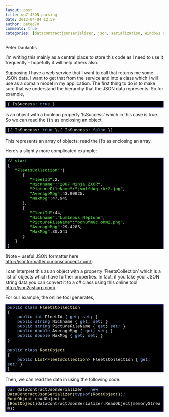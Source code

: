 ```yaml
---
layout: post
title: wp7–JSON parsing
date: 2012-04-04 12:59
author: peted70
comments: true
categories: [datacontractjsonserializer, json, serialization, Windows Phone 7, wp7]
---
```

<p>Peter Daukintis</p>  <p>I’m writing this mainly as a central place to store this code as I need to use it frequently – hopefully it will help others also.</p>  <p>Supposing I have a web service that I want to call that returns me some JSON data. I want to get that from the service and into a class which I will use as a domain model in my application. The first thing to do is to make sure that we understand the hierarchy that the JSON data represents. So for example,</p>  <div style="margin:0;display:inline;float:none;padding:0;" id="scid:9ce6104f-a9aa-4a17-a79f-3a39532ebf7c:b2457821-2587-447a-af12-6d7212a200af" class="wlWriterEditableSmartContent"> <div style="border:#000080 1px solid;color:#000;font-family:'Courier New', Courier, Monospace;font-size:10pt;"> <div style="background-color:#000000;overflow:auto;padding:2px 5px;"><span style="color:#f3f3f3;">{ IsSuccess: </span><span style="color:#a2c4fd;">true</span><span style="color:#f3f3f3;"> } </span></div> </div> </div>  <p>is an object with a boolean property ‘IsSuccess’ which in this case is true. So we can read the {}’s as enclosing an object.</p>  <div style="margin:0;display:inline;float:none;padding:0;" id="scid:9ce6104f-a9aa-4a17-a79f-3a39532ebf7c:787e4301-ffa9-4b9f-8122-827ef204cd04" class="wlWriterEditableSmartContent"> <div style="border:#000080 1px solid;color:#000;font-family:'Courier New', Courier, Monospace;font-size:10pt;"> <div style="background-color:#000000;overflow:auto;padding:2px 5px;"><span style="color:#f3f3f3;">[{ IsSuccess: </span><span style="color:#a2c4fd;">true</span><span style="color:#f3f3f3;"> },{ IsSuccess: </span><span style="color:#a2c4fd;">false</span><span style="color:#f3f3f3;"> }]  </span></div> </div> </div>  <p>This represents an array of objects; read the []’s as enclosing an array.</p>  <p>Here’s a slightly more complicated example:</p>  <div style="margin:0;display:inline;float:none;padding:0;" id="scid:9ce6104f-a9aa-4a17-a79f-3a39532ebf7c:16e84931-5f6b-4910-bec7-b108b91fdc14" class="wlWriterEditableSmartContent"> <div style="border:#000080 1px solid;color:#000;font-family:'Courier New', Courier, Monospace;font-size:10pt;"> <div style="background-color:#000000;overflow:auto;padding:2px 5px;"><span style="color:#75ffa2;">// start</span><br> <span style="color:#f3f3f3;">{</span><br>    <span style="color:#f3f3f3;"></span><span style="color:#6afd51;">&quot;FleetsCollection&quot;</span><span style="color:#f3f3f3;">:[</span><br>       <span style="color:#f3f3f3;">{</span><br>          <span style="color:#f3f3f3;"></span><span style="color:#6afd51;">&quot;FleetId&quot;</span><span style="color:#f3f3f3;">:2,</span><br>          <span style="color:#f3f3f3;"></span><span style="color:#6afd51;">&quot;Nickname&quot;</span><span style="color:#f3f3f3;">:</span><span style="color:#6afd51;">&quot;2007 Ninja ZX6R&quot;</span><span style="color:#f3f3f3;">,</span><br>          <span style="color:#f3f3f3;"></span><span style="color:#6afd51;">&quot;PictureFileName&quot;</span><span style="color:#f3f3f3;">:</span><span style="color:#6afd51;">&quot;jvmlfdaq.rkr2.jpg&quot;</span><span style="color:#f3f3f3;">,</span><br>          <span style="color:#f3f3f3;"></span><span style="color:#6afd51;">&quot;AverageMpg&quot;</span><span style="color:#f3f3f3;">:43.90925,</span><br>          <span style="color:#f3f3f3;"></span><span style="color:#6afd51;">&quot;MaxMpg&quot;</span><span style="color:#f3f3f3;">:47.945</span><br>       <span style="color:#f3f3f3;">},</span><br>       <span style="color:#f3f3f3;">{</span><br>          <span style="color:#f3f3f3;"></span><span style="color:#6afd51;">&quot;FleetId&quot;</span><span style="color:#f3f3f3;">:44,</span><br>          <span style="color:#f3f3f3;"></span><span style="color:#6afd51;">&quot;Nickname&quot;</span><span style="color:#f3f3f3;">:</span><span style="color:#6afd51;">&quot;Luminous Neptune&quot;</span><span style="color:#f3f3f3;">,</span><br>          <span style="color:#f3f3f3;"></span><span style="color:#6afd51;">&quot;PictureFileName&quot;</span><span style="color:#f3f3f3;">:</span><span style="color:#6afd51;">&quot;ochufm0c.ohm2.png&quot;</span><span style="color:#f3f3f3;">,</span><br>          <span style="color:#f3f3f3;"></span><span style="color:#6afd51;">&quot;AverageMpg&quot;</span><span style="color:#f3f3f3;">:29.4285,</span><br>          <span style="color:#f3f3f3;"></span><span style="color:#6afd51;">&quot;MaxMpg&quot;</span><span style="color:#f3f3f3;">:30.341</span><br>       <span style="color:#f3f3f3;">}</span><br>    <span style="color:#f3f3f3;">]</span><br> <span style="color:#f3f3f3;">}</span></div> </div> </div>  <p>(Note – useful JSON formatter here <a title="http://jsonformatter.curiousconcept.com/" href="http://jsonformatter.curiousconcept.com/">http://jsonformatter.curiousconcept.com/</a>)</p>  <p>I can interpret this as an object with a property ‘FleetsCollection’ which is a list of objects which have further properties. In fact, if you take your JSON string data you can convert it to a c# class using this online tool <a title="http://json2csharp.com/" href="http://json2csharp.com/">http://json2csharp.com/</a></p>  <p>For our example, the online tool generates,</p>  <div style="margin:0;display:inline;float:none;padding:0;" id="scid:9ce6104f-a9aa-4a17-a79f-3a39532ebf7c:38c6629a-18e0-4daa-9d9a-96992ed35d83" class="wlWriterEditableSmartContent"> <div style="border:#000080 1px solid;color:#000;font-family:'Courier New', Courier, Monospace;font-size:10pt;"> <div style="background-color:#000000;overflow:auto;padding:2px 5px;"><span style="color:#f3f3f3;"></span><span style="color:#a2c4fd;">public</span><span style="color:#f3f3f3;"> </span><span style="color:#a2c4fd;">class</span><span style="color:#f3f3f3;"> </span><span style="color:#fdf8b9;">FleetsCollection</span><br> <span style="color:#f3f3f3;">{</span><br>     <span style="color:#f3f3f3;"></span><span style="color:#a2c4fd;">public</span><span style="color:#f3f3f3;"> </span><span style="color:#a2c4fd;">int</span><span style="color:#f3f3f3;"> FleetId { </span><span style="color:#a2c4fd;">get</span><span style="color:#f3f3f3;">; </span><span style="color:#a2c4fd;">set</span><span style="color:#f3f3f3;">; }</span><br>     <span style="color:#f3f3f3;"></span><span style="color:#a2c4fd;">public</span><span style="color:#f3f3f3;"> </span><span style="color:#a2c4fd;">string</span><span style="color:#f3f3f3;"> Nickname { </span><span style="color:#a2c4fd;">get</span><span style="color:#f3f3f3;">; </span><span style="color:#a2c4fd;">set</span><span style="color:#f3f3f3;">; }</span><br>     <span style="color:#f3f3f3;"></span><span style="color:#a2c4fd;">public</span><span style="color:#f3f3f3;"> </span><span style="color:#a2c4fd;">string</span><span style="color:#f3f3f3;"> PictureFileName { </span><span style="color:#a2c4fd;">get</span><span style="color:#f3f3f3;">; </span><span style="color:#a2c4fd;">set</span><span style="color:#f3f3f3;">; }</span><br>     <span style="color:#f3f3f3;"></span><span style="color:#a2c4fd;">public</span><span style="color:#f3f3f3;"> </span><span style="color:#a2c4fd;">double</span><span style="color:#f3f3f3;"> AverageMpg { </span><span style="color:#a2c4fd;">get</span><span style="color:#f3f3f3;">; </span><span style="color:#a2c4fd;">set</span><span style="color:#f3f3f3;">; }</span><br>     <span style="color:#f3f3f3;"></span><span style="color:#a2c4fd;">public</span><span style="color:#f3f3f3;"> </span><span style="color:#a2c4fd;">double</span><span style="color:#f3f3f3;"> MaxMpg { </span><span style="color:#a2c4fd;">get</span><span style="color:#f3f3f3;">; </span><span style="color:#a2c4fd;">set</span><span style="color:#f3f3f3;">; }</span><br> <span style="color:#f3f3f3;">}</span><br> <br> <span style="color:#f3f3f3;"></span><span style="color:#a2c4fd;">public</span><span style="color:#f3f3f3;"> </span><span style="color:#a2c4fd;">class</span><span style="color:#f3f3f3;"> </span><span style="color:#fdf8b9;">RootObject</span><br> <span style="color:#f3f3f3;">{</span><br>     <span style="color:#f3f3f3;"></span><span style="color:#a2c4fd;">public</span><span style="color:#f3f3f3;"> </span><span style="color:#fdf8b9;">List</span><span style="color:#f3f3f3;">&lt;</span><span style="color:#fdf8b9;">FleetsCollection</span><span style="color:#f3f3f3;">&gt; FleetsCollection { </span><span style="color:#a2c4fd;">get</span><span style="color:#f3f3f3;">; </span><span style="color:#a2c4fd;">set</span><span style="color:#f3f3f3;">; }</span><br> <span style="color:#f3f3f3;">}</span></div> </div> </div>  <p> Then, we can read the data in using the following code:</p>  <div style="margin:0;display:inline;float:none;padding:0;" id="scid:9ce6104f-a9aa-4a17-a79f-3a39532ebf7c:8119fb86-efb4-43ff-9e98-3404f9758fc3" class="wlWriterEditableSmartContent"> <div style="border:#000080 1px solid;color:#000;font-family:'Courier New', Courier, Monospace;font-size:10pt;"> <div style="background-color:#000000;overflow:auto;padding:2px 5px;"><span style="color:#f3f3f3;"></span><span style="color:#a2c4fd;">var</span><span style="color:#f3f3f3;"> dataContractJsonSerializer = </span><span style="color:#a2c4fd;">new</span><span style="color:#f3f3f3;"> </span><span style="color:#fdf8b9;">DataContractJsonSerializer</span><span style="color:#f3f3f3;">(</span><span style="color:#a2c4fd;">typeof</span><span style="color:#f3f3f3;">(</span><span style="color:#fdf8b9;">RootObject</span><span style="color:#f3f3f3;">));</span><br> <span style="color:#f3f3f3;"></span><span style="color:#fdf8b9;">RootObject</span><span style="color:#f3f3f3;"> readObject = (</span><span style="color:#fdf8b9;">RootObject</span><span style="color:#f3f3f3;">)dataContractJsonSerializer.ReadObject(memoryStream);</span></div> </div> </div>
